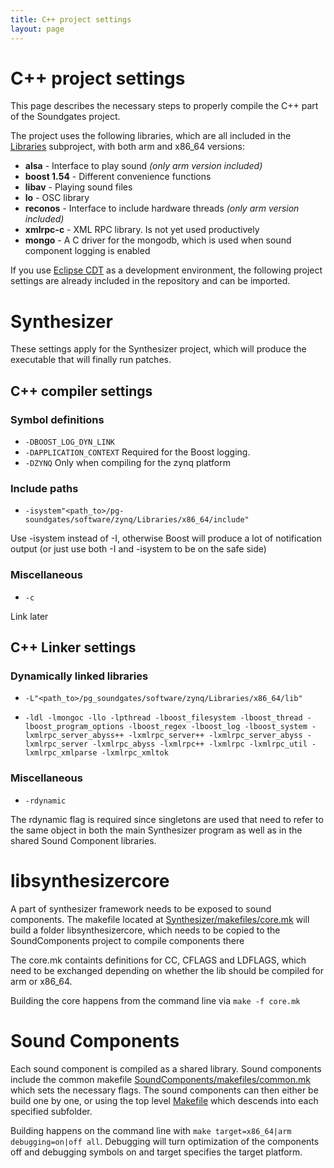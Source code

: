 ```yaml
---
title: C++ project settings
layout: page
---
```


# C++ project settings

This page describes the necessary steps to properly compile the C++ part of the Soundgates project.

The project uses the following libraries, which are all included in the [Libraries](https://github.com/pc2/pg-soundgates/tree/master/software/zynq/Libraries) subproject, with both arm and x86_64 versions:
 
 * **alsa** - Interface to play sound _(only arm version included)_
 * **boost 1.54** - Different convenience functions
 * **libav** - Playing sound files
 * **lo** - OSC library
 * **reconos** - Interface to include hardware threads _(only arm version included)_
 * **xmlrpc-c** - XML RPC library. Is not yet used productively
 * **mongo** - A C driver for the mongodb, which is used when sound component logging is enabled

If you use [Eclipse CDT](https://www.eclipse.org/cdt/) as a development environment, the following project settings are already included in the repository and can be imported.      

# Synthesizer  
These settings apply for the Synthesizer project, which will produce the executable that will finally run patches.  
## C++ compiler settings  
### Symbol definitions  
 * `-DBOOST_LOG_DYN_LINK`
 * `-DAPPLICATION_CONTEXT`
Required for the Boost logging.
 * `-DZYNQ`
Only when compiling for the zynq platform  

### Include paths  
 * `-isystem"<path_to>/pg-soundgates/software/zynq/Libraries/x86_64/include"`

Use -isystem instead of -I, otherwise Boost will produce a lot of notification output (or just use both -I and -isystem to be on the safe side)  

### Miscellaneous  
 * `-c`

Link later
  
## C++ Linker settings  

### Dynamically linked libraries  
 * `-L"<path_to>/pg_soundgates/software/zynq/Libraries/x86_64/lib" `
 
 * `-ldl -lmongoc -llo -lpthread -lboost_filesystem -lboost_thread -lboost_program_options -lboost_regex -lboost_log -lboost_system -lxmlrpc_server_abyss++ -lxmlrpc_server++ -lxmlrpc_server_abyss -lxmlrpc_server -lxmlrpc_abyss -lxmlrpc++ -lxmlrpc -lxmlrpc_util -lxmlrpc_xmlparse -lxmlrpc_xmltok`  

### Miscellaneous  
 * `-rdynamic`
 
The rdynamic flag is required since singletons are used that need to refer to the same object in both the main Synthesizer program as well as in the shared Sound Component libraries.

  
# libsynthesizercore  
A part of synthesizer framework needs to be exposed to sound components. The makefile located at [Synthesizer/makefiles/core.mk](https://github.com/pc2/pg-soundgates/blob/master/software/zynq/Synthesizer/makefiles/core.mk) will build a folder libsynthesizercore, which needs to be copied to the SoundComponents project to compile components there

The core.mk containts definitions for CC, CFLAGS and LDFLAGS, which need to be exchanged depending on whether the lib should be compiled for arm or x86_64.

Building the core happens from the command line via `make -f core.mk`

# Sound Components
Each sound component is compiled as a shared library. Sound components include the common makefile [SoundComponents/makefiles/common.mk](https://github.com/pc2/pg-soundgates/blob/master/software/zynq/SoundComponents/makefiles/common.mk) which sets the necessary flags. 
The sound components can then either be build one by one, or using the top level [Makefile](https://github.com/pc2/pg-soundgates/blob/master/software/zynq/SoundComponents/makefiles/Makefile) which descends into each specified subfolder.

Building happens on the command line with `make target=x86_64|arm debugging=on|off all`.
Debugging will turn optimization of the components off and debugging symbols on and target specifies the target platform.
